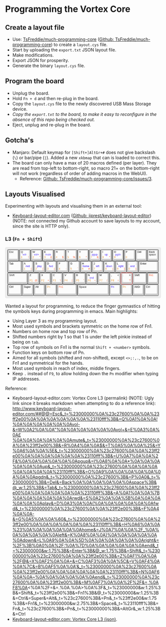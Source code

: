 Programming the Vortex Core
===========================

Create a layout file
--------------------

* Use: [TsFreddie/much-programming-core] ([Github:
  TsFreddie/much-programming-core]) to create a `layout.cys` file.
* Start by uploading the `export.txt` JSON layout file.
* Make modifications.
* Export JSON for prosperity.
* Generate the binary `layout.cys` file.

Program the board
-----------------

* Unplug the board.
* Hold `Fn + d` and then re-plug in the board.
* Copy the `layout.cys` file to the newly discovered USB Mass Storage device.
* _Copy the `export.txt` to the board, to make it easy to reconfigure in the
  absence of this repo being checked out._
* Eject, unplug and re-plug in the board.

Gotcha's
--------

* Manjaro: Default keymap for `[Shift+]AltGr+#` does not give backslash (`\`)
  or bar/pipe (`|`). Added a new `xkbmap` that can is loaded to correct this.
* The board can only have a max of 20 macros defined (per layer). They are read
  from top-left to bottom-right, so macro 21+ on the bottom-right will not work
  (regardless of order of adding macros in the WebUI).
    * Reference: [Github: TsFreddie/much-programming-core/issues/3].

Layouts Visualised
------------------

Experimenting with layouts and visualising them in an external tool:

* [Keyboard-layout-editor.com] ([Github: ijprest/keyboard-layout-editor])
  (NOTE: not connected my Github account to save layouts to my account, since
  the site is HTTP only).

### L3 (`Fn + Shift`)

![Keyboard-layout-editor.com: Vortex Core L3 (png)](l3/keyboard-layout.png)

Wanted a layout for programming, to reduce the finger gymnastics of hitting the
symbols keys during programming in emacs. Main highlights:

* Using Layer 3 as my programming layout.
* Most used symbols and brackets symmetric on the home row of Fn1.
* Numbers on home row and top row of Pn.
* Shifted numbers right by 1 so that 1 is under the left pinkie instead of
  being on `tab`.
* Top row of symbols on Fn1 is the normal `Shift + <number>` symbols.
* Function keys on bottom row of Pn.
* Aimed for all symbols (shifted and non-shifted), except `<>;:,.`, to be on
  Fn1 and symmetrical for the hands.
* Most used symbols in reach of index, middle fingers.
* Keep `.` instead of `F9`, to allow holding down the `Pn` modifier when typing
  IP addresses.

Reference:

* Keyboard-layout-editor.com: Vortex Core L3 (permalink) (NOTE: Ugly link since
  it breaks markdown when attempting to do a reference link):
  http://www.keyboard-layout-editor.com/##@@=Esc&_t=%23000000%0A%23c27600%0A%0A%23ff2e00%0A%0A%0A%0A%0A%0A%23110fff%3B&=Q%0A1%0A%0A!%0A%0A%0A%0A%0A%0Avol-&=W%0A2%0A%0A"%0A%0A%0A%0A%0A%0Avol+&=E%0A3%0A%0A£%0A%0A%0A%0A%0A%0Amute&_t=%23000000%0A%23c27600%0A%0A%23ff2e00%3B&=R%0A4%0A%0A$&=T%0A5%0A%0A%25&=Y%0A6%0A%0A%5E&_t=%23000000%0A%23c27600%0A%0A%23ff2e00%0A%0A%0A%0A%0A%0A%23110fff%3B&=U%0A7%0A%0A%2F&%0A%0A%0A%0A%0A%0Apgup&=I%0A8%0A%0A*%0A%0A%0A%0A%0A%0Aup&_t=%23000000%0A%23c27600%0A%0A%0A%0A%0A%0A%0A%0A%23110fff%3B&=O%0A9%0A%0A%0A%0A%0A%0A%0A%0Apgdn&_t=%23000000%0A%23c27600%3B&=P%0A0&_t=%23000000%3B&=Del&=Back%0A%0A%0A%0A%0A%0Aspace%3B&@_w:1.25%3B&=Tab&_t=%23000000%0A%23c27600%0A%0A%23ff2e00%0A%0A%0A%0A%0A%0A%23110fff%3B&=A%0A1%0A%0A%7B%0A%0A%0A%0A%0A%0Arwd&=S%0A2%0A%0A%5B%0A%0A%0A%0A%0A%0Aplay&=D%0A3%0A%0A(%0A%0A%0A%0A%0A%0Afwd&_t=%23000000%0A%23c27600%0A%0A%23ff2e00%3B&=F%0A4%0A%0A-&=G%0A5%0A%0A%60&_t=%23000000%0A%23c27600%0A%0A%23ff2e00%0A%0A%0A%0A%0A%0A%23110fff%3B&=H%0A6%0A%0A%23%0A%0A%0A%0A%0A%0Ahome&=J%0A7%0A%0A%2F_%0A%0A%0A%0A%0A%0Aleft&=K%0A8%0A%0A)%0A%0A%0A%0A%0A%0Adown&=L%0A9%0A%0A%5D%0A%0A%0A%0A%0A%0Aright&=%2F%3B%0A0%0A%2F:%0A%7D%0A%0A%0A%0A%0A%0Aend&_t=%23000000&w:1.75%3B&=Enter%3B&@_w:1.75%3B&=Shift&_t=%23000000%0A%23c27600%0A%0A%23ff2e00%3B&=Z%0AF1%0A%0A%2F@&=X%0AF2%0A%0A+&=C%0AF3%0A%0A%5C&=V%0AF4%0A%0A%7C&=B%0AF5%0A%0A'&_t=%23000000%0A%23c27600%0A%0A%23ff2e00%0A%0A%0A%0A%0A%0A%23110fff%3B&=N%0AF6%0A%0A~%0A%0A%0A%0A%0A%0Aend&_t=%23000000%0A%23c27600%0A%0A%23ff2e00%3B&=M%0AF7%0A%0A%2F%2F&=,%0AF8%0A<%0A%2F=&=.%0A.%0A>%0A%3F&_t=%23000000&w:1.25%3B&=Shift&_t=%23ff2e00%3B&=Fn1%3B&@_t=%23000000&w:1.25%3B&=Ctrl&=Super&=Alt&_t=%23c27600%3B&=Pn&_t=%23ff2e00&w:1.75%3B&=Fn1&_t=%23000000&w:2.75%3B&=Space&_t=%23110fff%3B&=Fn&_t=%23c27600%3B&=Pn&_t=%23000000%3B&=AltGr&_w:1.25%3B&=Ctrl
* [Keyboard-layout-editor.com: Vortex Core L3 (json)].


[TsFreddie/much-programming-core]: https://tsfreddie.github.io/much-programming-core/
[Github: TsFreddie/much-programming-core]: https://github.com/TsFreddie/much-programming-core
[Github: TsFreddie/much-programming-core/issues/3]: https://github.com/TsFreddie/much-programming-core/issues/3

[Github: ijprest/keyboard-layout-editor]: https://github.com/ijprest/keyboard-layout-editor
[Keyboard-layout-editor.com]: http://www.keyboard-layout-editor.com/#/
[Keyboard-layout-editor.com: Vortex Core L3 (json)]: l3/keyboard-layout.json
